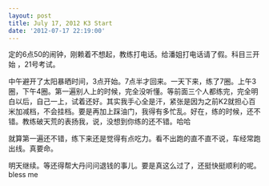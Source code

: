 ```yaml
---
layout: post
title: July 17, 2012 K3 Start
date: '2012-07-17 22:19:00'
---
```



 定的6点50的闹钟，刚赖着不想起，教练打电话。给潘姐打电话请了假。科目三开始 ，21号考试。

 中午避开了太阳暴晒时间，3点开始。7点半才回来。一天下来，练了7圈。上午3圈，下午4圈。第一遍别人上的时候，完全没听懂。等前面三个人都练完，完全明白以后，自己一上，试着还好。其实我手心全是汗，紧张是因为之前K2就担心百米加减档，不会挂档。要是再加上踩油门，我得有多忙乱。好在，练的时候，还不错。教练破天荒的表扬我，说，没想到你练的还不错。哈哈

 就算第一遍还不错，练下来还是觉得有点吃力。看不出跑的直不直不说，车经常跑出线。真要命。

 明天继续。等还得帮大丹问问退钱的事儿。要是真这么过了，还挺快挺顺利的呢。bless me


